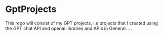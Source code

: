 # GptProjects
This repo will consist of my GPT projects, i.e projects that I created using the GPT chat API and openai libraries and APIs in General.
...